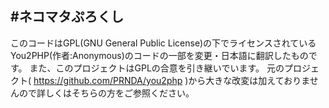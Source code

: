 #ネコマタぷろくし
----
このコードはGPL(GNU General Public License)の下でライセンスされているYou2PHP(作者:Anonymous)のコードの一部を変更・日本語に翻訳したものです。
また、このプロジェクトはGPLの合意を引き継いでいます。
元のプロジェクト( https://github.com/PRNDA/you2php )から大きな改変は加えておりませんので詳しくはそちらの方をご参照ください。